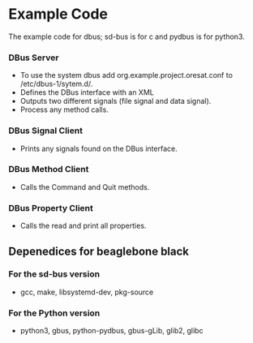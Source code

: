 # Example Code
The example code for dbus; sd-bus is for c and pydbus is for python3.


### DBus Server
 - To use the system dbus add org.example.project.oresat.conf to /etc/dbus-1/sytem.d/.
 - Defines the DBus interface with an XML
 - Outputs two different signals (file signal and data signal). 
 - Process any method calls.

### DBus Signal Client
 - Prints any signals found on the DBus interface.

### DBus Method Client
 - Calls the Command and Quit methods.

### DBus Property Client
 - Calls the read and print all properties.


## Depenedices for beaglebone black
### For the sd-bus version
- gcc, make, libsystemd-dev, pkg-source
### For the Python version
- python3, gbus, python-pydbus, gbus-gLib, glib2, glibc
